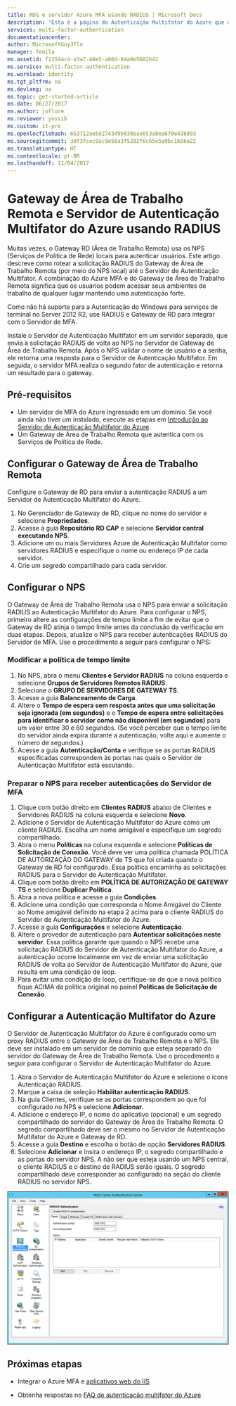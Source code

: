 ```yaml
---
title: RDG e servidor Azure MFA usando RADIUS | Microsoft Docs
description: "Esta é a página do Autenticação Multifator do Azure que ajudará na implantação do Gateway de Área de Trabalho Remota e do Servidor de Autenticação Multifator do Azure usando RADIUS."
services: multi-factor-authentication
documentationcenter: 
author: MicrosoftGuyJFlo
manager: femila
ms.assetid: f2354ac4-a3a7-48e5-a86d-84a9e5682b42
ms.service: multi-factor-authentication
ms.workload: identity
ms.tgt_pltfrm: na
ms.devlang: na
ms.topic: get-started-article
ms.date: 06/27/2017
ms.author: joflore
ms.reviewer: yossib
ms.custom: it-pro
ms.openlocfilehash: 653712aebd274349b030eae653a8ea670e438d93
ms.sourcegitcommit: 3df3fcec9ac9e56a3f5282f6c65e5a9bc1b5ba22
ms.translationtype: HT
ms.contentlocale: pt-BR
ms.lasthandoff: 11/04/2017
---
```

# <a name="remote-desktop-gateway-and-azure-multi-factor-authentication-server-using-radius"></a>Gateway de Área de Trabalho Remota e Servidor de Autenticação Multifator do Azure usando RADIUS
Muitas vezes, o Gateway RD (Área de Trabalho Remota) usa os NPS (Serviços de Política de Rede) locais para autenticar usuários. Este artigo descreve como rotear a solicitação RADIUS do Gateway de Área de Trabalho Remota (por meio do NPS local) até o Servidor de Autenticação Multifator. A combinação do Azure MFA e do Gateway de Área de Trabalho Remota significa que os usuários podem acessar seus ambientes de trabalho de qualquer lugar mantendo uma autenticação forte. 

Como não há suporte para a Autenticação do Windows para serviços de terminal no Server 2012 R2, use RADIUS e Gateway de RD para integrar com o Servidor de MFA. 

Instale o Servidor de Autenticação Multifator em um servidor separado, que envia a solicitação RADIUS de volta ao NPS no Servidor de Gateway de Área de Trabalho Remota. Após o NPS validar o nome de usuário e a senha, ele retorna uma resposta para o Servidor de Autenticação Multifator. Em seguida, o servidor MFA realiza o segundo fator de autenticação e retorna um resultado para o gateway.

## <a name="prerequisites"></a>Pré-requisitos

- Um servidor de MFA do Azure ingressado em um domínio. Se você ainda não tiver um instalado, execute as etapas em [Introdução ao Servidor de Autenticação Multifator do Azure](multi-factor-authentication-get-started-server.md).
- Um Gateway de Área de Trabalho Remota que autentica com os Serviços de Política de Rede.

## <a name="configure-the-remote-desktop-gateway"></a>Configurar o Gateway de Área de Trabalho Remota
Configure o Gateway de RD para enviar a autenticação RADIUS a um Servidor de Autenticação Multifator do Azure. 

1. No Gerenciador de Gateway de RD, clique no nome do servidor e selecione **Propriedades**.
2. Acesse a guia **Repositório RD CAP** e selecione **Servidor central executando NPS**. 
3. Adicione um ou mais Servidores Azure de Autenticação Multifator como servidores RADIUS e especifique o nome ou endereço IP de cada servidor. 
4. Crie um segredo compartilhado para cada servidor.

## <a name="configure-nps"></a>Configurar o NPS
O Gateway de Área de Trabalho Remota usa o NPS para enviar a solicitação RADIUS ao Autenticação Multifator do Azure. Para configurar o NPS, primeiro altere as configurações de tempo limite a fim de evitar que o Gateway de RD atinja o tempo limite antes da conclusão da verificação em duas etapas. Depois, atualize o NPS para receber autenticações RADIUS do Servidor de MFA. Use o procedimento a seguir para configurar o NPS:

### <a name="modify-the-timeout-policy"></a>Modificar a política de tempo limite

1. No NPS, abra o menu **Clientes e Servidor RADIUS** na coluna esquerda e selecione **Grupos de Servidores Remotos RADIUS**. 
2. Selecione o **GRUPO DE SERVIDORES DE GATEWAY TS**. 
3. Acesse a guia **Balanceamento de Carga**. 
4. Altere o **Tempo de espera sem resposta antes que uma solicitação seja ignorada (em segundos)** e o **Tempo de espera entre solicitações para identificar o servidor como não disponível (em segundos)** para um valor entre 30 e 60 segundos. (Se você perceber que o tempo limite do servidor ainda expira durante a autenticação, volte aqui e aumente o número de segundos.)
5. Acesse a guia **Autenticação/Conta** e verifique se as portas RADIUS especificadas correspondem às portas nas quais o Servidor de Autenticação Multifator está escutando.

### <a name="prepare-nps-to-receive-authentications-from-the-mfa-server"></a>Preparar o NPS para receber autenticações do Servidor de MFA

1. Clique com botão direito em **Clientes RADIUS** abaixo de Clientes e Servidores RADIUS na coluna esquerda e selecione **Novo**.
2. Adicione o Servidor de Autenticação Multifator do Azure como um cliente RADIUS. Escolha um nome amigável e especifique um segredo compartilhado.
3. Abra o menu **Políticas** na coluna esquerda e selecione **Políticas de Solicitação de Conexão**. Você deve ver uma política chamada POLÍTICA DE AUTORIZAÇÃO DO GATEWAY de TS que foi criada quando o Gateway de RD foi configurado. Essa política encaminha as solicitações RADIUS para o Servidor de Autenticação Multifator.
4. Clique com botão direito em **POLÍTICA DE AUTORIZAÇÃO DE GATEWAY TS** e selecione **Duplicar Política**. 
5. Abra a nova política e acesse a guia **Condições**.
6. Adicione uma condição que corresponda o Nome Amigável do Cliente ao Nome amigável definido na etapa 2 acima para o cliente RADIUS do Servidor de Autenticação Multifator do Azure. 
7. Acesse a guia **Configurações** e selecione **Autenticação**.
8. Altere o provedor de autenticação para **Autenticar solicitações neste servidor**. Essa política garante que quando o NPS recebe uma solicitação RADIUS do Servidor de Autenticação Multifator do Azure, a autenticação ocorre localmente em vez de enviar uma solicitação RADIUS de volta ao Servidor de Autenticação Multifator do Azure, que resulta em uma condição de loop. 
9. Para evitar uma condição de loop, certifique-se de que a nova política fique ACIMA da política original no painel **Políticas de Solicitação de Conexão**.

## <a name="configure-azure-multi-factor-authentication"></a>Configurar a Autenticação Multifator do Azure

O Servidor de Autenticação Multifator do Azure é configurado como um proxy RADIUS entre o Gateway de Área de Trabalho Remota e o NPS.  Ele deve ser instalado em um servidor de domínio que esteja separado do servidor do Gateway de Área de Trabalho Remota. Use o procedimento a seguir para configurar o Servidor de Autenticação Multifator do Azure.

1. Abra o Servidor de Autenticação Multifator do Azure e selecione o ícone Autenticação RADIUS. 
2. Marque a caixa de seleção **Habilitar autenticação RADIUS**.
3. Na guia Clientes, verifique se as portas correspondem ao que foi configurado no NPS e selecione **Adicionar**.
4. Adicione o endereço IP, o nome do aplicativo (opcional) e um segredo compartilhado do servidor do Gateway de Área de Trabalho Remota. O segredo compartilhado deve ser o mesmo no Servidor de Autenticação Multifator do Azure e Gateway de RD.
3. Acesse a guia **Destino** e escolha o botão de opção **Servidores RADIUS**.
4. Selecione **Adicionar** e insira o endereço IP, o segredo compartilhado e as portas do servidor NPS. A não ser que esteja usando um NPS central, o cliente RADIUS e o destino de RADIUS serão iguais. O segredo compartilhado deve corresponder ao configurado na seção do cliente RADIUS no servidor NPS.

![Autenticação Radius](./media/multi-factor-authentication-get-started-server-rdg/radius.png)

## <a name="next-steps"></a>Próximas etapas

- Integrar o Azure MFA e [aplicativos web do IIS](multi-factor-authentication-get-started-server-iis.md)

- Obtenha respostas no [FAQ de autenticação multifator do Azure](multi-factor-authentication-faq.md)
